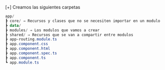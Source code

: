 [+] Creamos las siguientes carpetas 

```powershell info:2,4,5
app/
┣ core/ ⇒ Recursos y clases que no se necesiten importar en un modulo
┣ data/
┣ modules/ ⇒ Los modulos que vamos a crear
┣ shared/ ⇒ Recursos que se van a compartir entre modulos
┣ app-routing.module.ts
┣ app.component.css
┣ app.component.html
┣ app.component.spec.ts
┣ app.component.ts
┗ app.module.ts
```